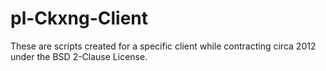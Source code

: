 # pl-Ckxng-Client
These are scripts created for a specific client while contracting circa 2012 under the BSD 2-Clause License.

